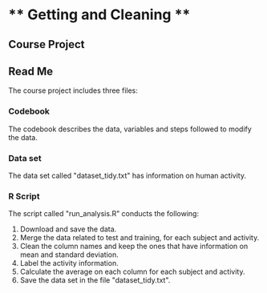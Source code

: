 # ** Getting and Cleaning **
## Course Project
## Read Me
The course project includes three files:

### Codebook
The codebook describes the data, variables and steps followed to modify the data.

### Data set
The data set called "dataset_tidy.txt" has information on human activity.

### R Script
The script called "run_analysis.R" conducts the following:

1. Download and save the data.
2. Merge the data related to test and training, for each subject and activity.
3. Clean the column names and keep the ones that have information on mean and standard deviation.
4. Label the activity information.
5. Calculate the average on each column for each subject and activity.
6. Save the data set in the file "dataset_tidy.txt".

